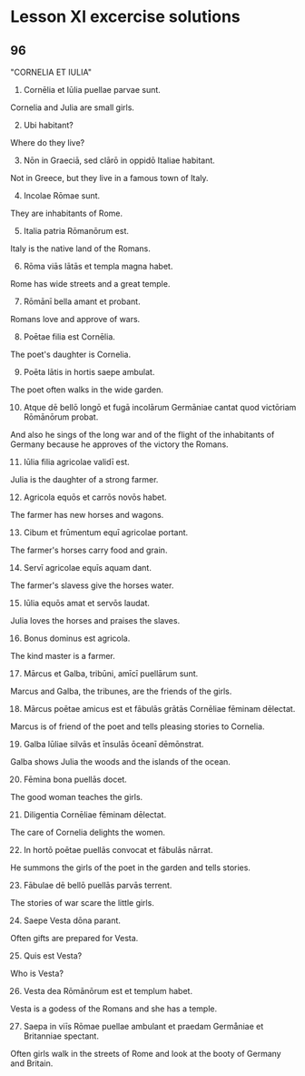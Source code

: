 # Lesson XI excercise solutions

## 96

"CORNELIA ET IULIA"

1. Cornēlia et Iūlia puellae parvae sunt.

Cornelia and Julia are small girls.

2. Ubi habitant?

Where do they live?

3. Nōn in Graeciā, sed clārō in oppidō Italiae habitant.

Not in Greece, but they live in a famous town of Italy.

4. Incolae Rōmae sunt.

They are inhabitants of Rome.

5. Italia patria Rōmanōrum est.

Italy is the native land of the Romans.

6. Rōma viās lātās et templa magna habet.

Rome has wide streets and a great temple.

7. Rōmānī bella amant et probant.

Romans love and approve of wars.

8. Poētae filia est Cornēlia.

The poet's daughter is Cornelia.

9. Poēta lātis in hortis saepe ambulat.

The poet often walks in the wide garden.

10. Atque dē bellō longō et fugā incolārum Germāniae cantat quod victōriam Rōmānōrum probat.

And also he sings of the long war and of the flight of the inhabitants of Germany because he approves of the victory the Romans.

11. Iūlia filia agricolae validī est.

Julia is the daughter of a strong farmer.

12. Agricola equōs et carrōs novōs habet.

The farmer has new horses and wagons.

13. Cibum et frūmentum equī agricolae portant.

The farmer's horses carry food and grain.

14. Servī agricolae equīs aquam dant.

The farmer's slavess give the horses water.

15. Iūlia equōs amat et servōs laudat.

Julia loves the horses and praises the slaves.

16. Bonus dominus est agricola.

The kind master is a farmer.

17. Mārcus et Galba, tribūni, amīcī puellārum sunt.

Marcus and  Galba, the tribunes, are the friends of the girls.

18. Mārcus poētae amicus est et fābulās grātās Cornēliae fēminam dēlectat.

Marcus is of friend of the poet and tells pleasing stories to Cornelia.

19. Galba Iūliae silvās et īnsulās ōceanī dēmōnstrat.

Galba shows Julia the woods and the islands of the ocean.

20. Fēmina bona puellās docet.

The good woman teaches the girls.

21. Diligentia Cornēliae fēminam dēlectat.

The care of Cornelia delights the women.

22. In hortō poētae puellās convocat et fābulās nārrat.

He summons the girls of the poet in the garden and tells stories.

23. Fābulae dē bellō puellās parvās terrent.

The stories of war scare the little girls.

24. Saepe Vesta dōna parant.

Often gifts are prepared for Vesta.

25. Quis est Vesta?

Who is Vesta?

26. Vesta dea Rōmānōrum est et templum habet.

Vesta is a godess of the Romans and she has a temple.

27. Saepa in viīs Rōmae puellae ambulant et praedam Germåniae et Britanniae
    spectant.

Often girls walk in the streets of Rome and look at the booty of Germany and
Britain.
